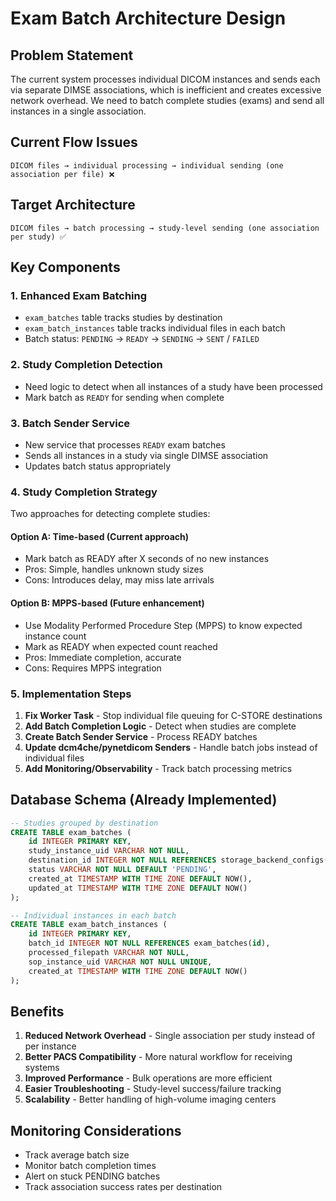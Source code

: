 # Exam Batch Architecture Design

## Problem Statement
The current system processes individual DICOM instances and sends each via separate DIMSE associations, which is inefficient and creates excessive network overhead. We need to batch complete studies (exams) and send all instances in a single association.

## Current Flow Issues
```
DICOM files → individual processing → individual sending (one association per file) ❌
```

## Target Architecture
```
DICOM files → batch processing → study-level sending (one association per study) ✅
```

## Key Components

### 1. Enhanced Exam Batching
- `exam_batches` table tracks studies by destination
- `exam_batch_instances` table tracks individual files in each batch
- Batch status: `PENDING` → `READY` → `SENDING` → `SENT` / `FAILED`

### 2. Study Completion Detection
- Need logic to detect when all instances of a study have been processed
- Mark batch as `READY` for sending when complete

### 3. Batch Sender Service
- New service that processes `READY` exam batches
- Sends all instances in a study via single DIMSE association
- Updates batch status appropriately

### 4. Study Completion Strategy
Two approaches for detecting complete studies:

#### Option A: Time-based (Current approach)
- Mark batch as READY after X seconds of no new instances
- Pros: Simple, handles unknown study sizes
- Cons: Introduces delay, may miss late arrivals

#### Option B: MPPS-based (Future enhancement)
- Use Modality Performed Procedure Step (MPPS) to know expected instance count
- Mark as READY when expected count reached
- Pros: Immediate completion, accurate
- Cons: Requires MPPS integration

### 5. Implementation Steps

1. **Fix Worker Task** - Stop individual file queuing for C-STORE destinations
2. **Add Batch Completion Logic** - Detect when studies are complete
3. **Create Batch Sender Service** - Process READY batches
4. **Update dcm4che/pynetdicom Senders** - Handle batch jobs instead of individual files
5. **Add Monitoring/Observability** - Track batch processing metrics

## Database Schema (Already Implemented)

```sql
-- Studies grouped by destination
CREATE TABLE exam_batches (
    id INTEGER PRIMARY KEY,
    study_instance_uid VARCHAR NOT NULL,
    destination_id INTEGER NOT NULL REFERENCES storage_backend_configs(id),
    status VARCHAR NOT NULL DEFAULT 'PENDING',
    created_at TIMESTAMP WITH TIME ZONE DEFAULT NOW(),
    updated_at TIMESTAMP WITH TIME ZONE DEFAULT NOW()
);

-- Individual instances in each batch
CREATE TABLE exam_batch_instances (
    id INTEGER PRIMARY KEY,
    batch_id INTEGER NOT NULL REFERENCES exam_batches(id),
    processed_filepath VARCHAR NOT NULL,
    sop_instance_uid VARCHAR NOT NULL UNIQUE,
    created_at TIMESTAMP WITH TIME ZONE DEFAULT NOW()
);
```

## Benefits

1. **Reduced Network Overhead** - Single association per study instead of per instance
2. **Better PACS Compatibility** - More natural workflow for receiving systems
3. **Improved Performance** - Bulk operations are more efficient
4. **Easier Troubleshooting** - Study-level success/failure tracking
5. **Scalability** - Better handling of high-volume imaging centers

## Monitoring Considerations

- Track average batch size
- Monitor batch completion times
- Alert on stuck PENDING batches
- Track association success rates per destination
